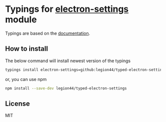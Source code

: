 # Typings for [electron-settings](https://github.com/nathanbuchar/electron-settings) module
Typings are based on the [documentation](https://github.com/nathanbuchar/electron-settings/wiki/API-documentation).

## How to install
The below command will install newest version of the typings
```bash
typings install electron-settings=github:legion44/typed-electron-settings --global --save
```
or, you can use npm
```bash
npm install --save-dev legion44/typed-electron-settings
```

## License
MIT
